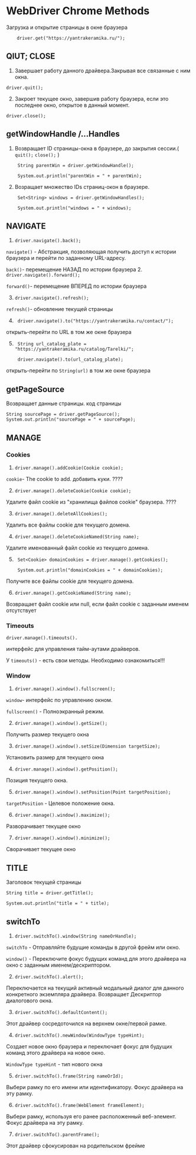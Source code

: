 #    WebDriver Chrome Methods

Загрузка и открытие страницы в окне браузера

        driver.get("https://yantrakeramika.ru/"); 

## QIUT; CLOSE

1. Завершает работу данного драйвера.Закрывая все связанные с ним окна.

`driver.quit();`

2. Закроет текущее окно, завершив работу браузера, если это последнее окно, открытое в данный момент.

`driver.close(); `

## getWindowHandle /...Handles

1. Возвращает ID страницы-окна в браузере, до закрытия сессии.( `quit();` `close();` )

        String parentWin = driver.getWindowHandle(); 
        
        System.out.println("parentWin = " + parentWin);

2. Возращает множество IDs страниц-окон в браузере.

        Set<String> windows = driver.getWindowHandles(); 
    
        System.out.println("windows = " + windows);

## NAVIGATE



1. `driver.navigate().back(); `

`navigate()` - Абстракция, позволяющая получить доступ к истории браузера и перейти по заданному URL-адресу.

`back()`- перемещение НАЗАД по истории браузера
2. `driver.navigate().forward();` 

`forward()`- перемещение ВПЕРЕД по истории браузера

3. `driver.navigate().refresh(); `

`refresh()`- обновление текущей страницы

4.      driver.navigate().to("https://yantrakeramika.ru/contact/");

открыть-перейти по URL в том же окне браузера

5.      String url_catalog_plate = "https://yantrakeramika.ru/catalog/Tarelki/";

        driver.navigate().to(url_catalog_plate); 

открыть-перейти по `String(url)` в том же окне браузера

## getPageSource

Возвращает данные страницы. код страницы

    String sourcePage = driver.getPageSource(); 
    System.out.println("sourcePage = " + sourcePage);

## MANAGE
### Cookies
1. `driver.manage().addCookie(Cookie cookie); `

`cookie`- The cookie to add. добавить куки. ????

2. `driver.manage().deleteCookie(Cookie cookie); `

Удалите файл cookie из "хранилища файлов cookie" браузера. ????

3. `driver.manage().deleteAllCookies(); `

Удалить все файлы cookie для текущего домена.

4. `driver.manage().deleteCookieNamed(String name);`

Удалите именованный файл cookie из текущего домена.

5.      Set<Cookie> domainCookies = driver.manage().getCookies(); 
    
        System.out.println("domainCookies = " + domainCookies);

Получите все файлы cookie для текущего домена.

6. `driver.manage().getCookieNamed(String name);`

Возвращает файл cookie или null, если файл cookie с заданным именем отсутствует

### Timeouts

`driver.manage().timeouts(). `

интерфейс для управления тайм-аутами драйверов.

У `timeouts()` - есть свои методы. Необходимо ознакомиться!!!

### Window

1. `driver.manage().window().fullscreen(); `

`window`- интерфейс по управлению окном.

`fullscreen()` - Полноэкранный режим.

2. `driver.manage().window().getSize();`

Получить размер текущего окна

3. `driver.manage().window().setSize(Dimension targetSize);`

Установить размер для текущего окна

4. `driver.manage().window().getPosition();`

Позиция текущего окна.

5. `driver.manage().window().setPosition(Point targetPosition);`

`targetPosition` - Целевое положение окна.

6. `driver.manage().window().maximize();`

Разворачивает текущее окно

7. `driver.manage().window().minimize();`

Сворачивает текущее окно

## TITLE

Заголовок текущей страницы

    String title = driver.getTitle();
        
    System.out.println("title = " + title);

## switchTo

1. `driver.switchTo().window(String nameOrHandle);`

`switchTo` - Отправляйте будущие команды в другой фрейм или окно.

`window()` - Переключите фокус будущих команд для этого драйвера на окно с заданным именем/дескриптором.

2. `driver.switchTo().alert(); `

Переключается на текущий активный модальный диалог для данного конкретного экземпляра драйвера. Возвращает Дескриптор диалогового окна.

3. `driver.switchTo().defaultContent();`

Этот драйвер сосредоточился на верхнем окне/первой рамке.

4. `driver.switchTo().newWindow(WindowType typeHint);`

Создает новое окно браузера и переключает фокус для будущих команд этого драйвера на новое окно.

`WindowType typeHint` - тип нового окна

5. `driver.switchTo().frame(String nameOrId);`

Выбери рамку по его имени или идентификатору. Фокус драйвера на эту рамку.

6. `driver.switchTo().frame(WebElement frameElement);`

Выбери рамку, используя его ранее расположенный веб-элемент. Фокус драйвера на эту рамку.

7. `driver.switchTo().parentFrame(); `

Этот драйвер сфокусирован на родительском фрейме